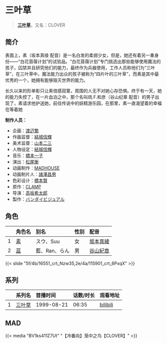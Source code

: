 # 三叶草


> <u>**[三叶草](https://bgm.tv/subject/18575)**</u>，又名：CLOVER

## 简介

表面上，素（坂本真绫 配音）是一名白发的柔弱少女，但是，她还有着另一重身份——“白花苜蓿计划”的试验品。“白花苜蓿计划”专门挑选出那些能够使用魔法的孩子，囚禁并且研究他们的能力，最终作为兵器使用，工作人员称他们为“三叶草”，在三叶草中，魔法能力出众的孩子被称为“四片叶的三叶草”，而素是其中最优秀的一个，她拥有能够毁灭世界的能力。  

长久以来的形单影只让素倍感寂寞，周围的人无不对她心存恐惧。终于有一天，她的能力失控了，在一片血泊之中，那个名叫琉.F.和彦（谷山纪章 配音）的男子出现了，素请求他护送她，前往传说中的妖精游乐园，在那里，素一直渴望着的幸福在等着她


**制作人员：**
- 企画：[渡辺繁](https://bgm.tv/person/655)
- 作画监督：[結城信輝](https://bgm.tv/person/479)
- 美术监督：[山本二三](https://bgm.tv/person/3471)
- 人物设定：[結城信輝](https://bgm.tv/person/479)
- 音乐：[橋本一子](https://bgm.tv/person/45)
- 演出：[松尾衡](https://bgm.tv/person/2567)
- 动画制作：[MADHOUSE](https://bgm.tv/person/603)
- 动画制片人：[諸澤昌男](https://bgm.tv/person/2179)
- 色彩设计：[橋本賢](https://bgm.tv/person/2073)
- 原作：[CLAMP](https://bgm.tv/person/39)
- 导演：[高坂希太郎](https://bgm.tv/person/1665)
- 製作：[バンダイビジュアル](https://bgm.tv/person/56)

## 角色

|     |   角色名   |   别名  | 性别 |  配音  |
|:--- |:------  |:----      |:---  |:--   |
| 1 | [素](https://bgm.tv/character/16551) | スウ、Suu | 女 | [坂本真綾](https://bgm.tv/person/3877) |
| 2 | [蓝](https://bgm.tv/character/115901) | 藍、Ran、らん | 男 | [谷山紀章](https://bgm.tv/person/4678) |

{{< slide "5f/4b/16551_crt_Nzw35,2e/4a/115901_crt_6PxqX" >}}

## 系列

|     |   系列名   |   首播时间  | 话数/时长  | 观看地址 |
|:---  |:------    |:----      |:---       |:---  |
| 1 |[三叶草](https://bgm.tv/subject/18575)| 1999-08-21 | 06:35 | [bilibili](https://www.bilibili.com/video/BV1Bs411Y7GC)  |


## MAD

{{< media  "BV1ks411Z7Ut"
"【冷番向】笼中之鸟【CLOVER】"  >}}

